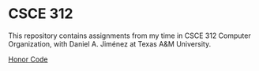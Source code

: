# CSCE 312

This repository contains assignments from my time in CSCE 312 Computer Organization, with Daniel A. Jiménez at Texas A&M University.

[Honor Code](https://student-rules.tamu.edu/aggiecode/)
